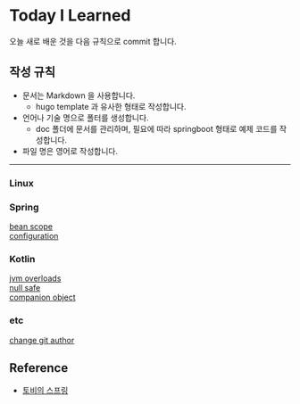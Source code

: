 # Today I Learned 

오늘 새로 배운 것을 다음 규칙으로 commit 합니다.

## 작성 규칙 

* 문서는 Markdown 을 사용합니다. 
  + hugo template 과 유사한 형태로 작성합니다.
* 언어나 기술 명으로 폴터를 생성합니다.
  + doc 폴더에 문서를 관리하며, 필요에 따라 springboot 형태로 예제 코드를 작성합니다.
* 파일 명은 영어로 작성합니다.

---

### Linux 

### Spring  

[bean scope](/doc/spring/bean-scope.md)    
[configuration](/doc/spring/configuration.md)

### Kotlin 

[jvm overloads](/doc/kotlin/jvm-overloads.md)      
[null safe](/doc/kotlin/kotlin-null.md)    
[companion object](/doc/kotlin/companion-object.md)    

### etc

[change git author](/doc/etc/git-changeAuthor.md)

## Reference 

* [토비의 스프링](http://m.yes24.com/goods/detail/7516911)
